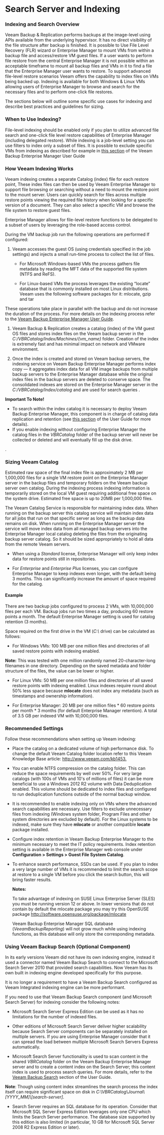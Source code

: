 # Search Server and Indexing

### Indexing and Search Overview

Veeam Backup & Replication performs backups at the image-level using
APIs available from the underlying hypervisor. It has no direct
visibility of the file structure after backup is finished. It
is possible to Use File Level Recovery (FLR) wizard or Enterprise Manager to mount VMs from
within a backup file and access/restore VM guest files.
If a user wants to perform file restore from the central Enterprise
Manager it is not possible within an acceptable timeframe to mount all
backup files and VMs in it to find a file that the Enterprise Manager
user wants to restore.
To support advanced file-level restore scenarios Veeam offers the
capability to index files on VMs being backed up. Indexing is available
for both Windows & Linux VMs allowing users of Enterprise Manager to browse and search for the necessary files and to perform one-click file restores.

The sections below will outline some specific use cases for indexing and describe best practices and
guidelines for sizing.


### When to Use Indexing?

File-level indexing should be enabled only if you plan to utilize
advanced file search and one-click file level restore capabilities of
Enterprise Manager (including delegated restore). While
indexing is a job-level setting you can use filters to index only a
subset of files. It is possible to exclude specific VMs from
indexing as described for example in [this
section](http://helpcenter.veeam.com/backup/em/index.html?em_indexing_options.html)
of the Veeam Backup Enterprise Manager User Guide



### How Veeam Indexing Works

Veeam indexing creates a separate Catalog (index) file for each restore point,
These index files can then be used by Veeam Enterprise Manager to support
file browsing or searching without a need to mount the restore point to
the mount server. Users can quickly search for files across
multiple restore points viewing the required file history when looking for
a specific version of a document. They can also select a specific VM and
browse the file system to restore guest files.

Enterprise Manager allows for file-level restore
functions to be delegated to a subset of users by leveraging the
role-based access control.

During the VM backup job run the following operations are performed If configured:

1.  Veeam accesses the guest OS (using credentials specified in the
    job settings) and injects a small run-time process to collect the
    list of files.

    -   For Microsoft Windows-based VMs the process gathers file
        metadata by reading the MFT data of the supported file system
        (NTFS and ReFS).

    -   For Linux-based VMs the process leverages the existing “locate”
        database that is commonly installed on most Linux distributions. Veeam uses the following software packages for it: mlocate, gzip and tar

These operations take place in parallel with the backup and do not
increase the duration of the process. For more details on the indexing
process refer to the [Veeam Backup Enterprise Manager User
Guide](http://helpcenter.veeam.com/backup/em/index.html?indexing_hiw.html).

1.  Veeam Backup & Replication creates a catalog (index) of the VM guest
    OS files and stores index files on the Veeam backup server in the
    *C:/VBRCatalog/Index/Machines/{vm\_name}* folder. Creation of the index
    is extremely fast and has minimal impact on network and
    VMware environment.

2.  Once the index is created and stored on Veeam backup servers, the
    indexing service on Veeam Backup Enterprise Manager performs index
    copy — it aggregates index data for all VM image backups from
    multiple backup servers to the Enterprise Manager database while the original index files in the backup servers are deleted to conserve space.
    The consolidated indexes are stored on the Enterprise Manager server in the *C:/VBRCatalog/Index/catalog* and are used for search queries .


**Important To Note!**
- To search within the index catalog it is necessary to
deploy Veeam Backup Enterprise Manager, this component is in charge
of catalog data replication and retention (see [this
section](http://helpcenter.veeam.com/backup/em/index.html?veeam_backup_catalog.html) of the User Guide for more details).
- If you enable indexing without configuring Enterprise Manager the catalog files in the *VBRCatalog* folder of the backup server will never be collected or deleted and will eventually fill up the disk drive.



.

### Sizing Veeam Catalog

Estimated raw space of the final index file is approximately 2 MB per
1,000,000 files for a single VM restore point on the Enterprise Manager
server in the backup files and temporary folders on the Veeam backup
server own catalog. During the indexing process indexing information is
temporarily stored on the local VM guest requiring additional free
space on the system drive. Estimated free space is up to 20MB per
1,000,000 files.

The Veeam Catalog Service is responsible for maintaining index data.
When running on the backup server this catalog service will
maintain index data for all jobs that run on that specific server as
long as the backup data remains on disk. When running on the Enterprise
Manager server the service will move index data from all managed
backup servers into the Enterprise Manager local catalog deleting the files from the originating backup server catalog. So it should be sized
appropriately to hold all data from the remote Veeam servers.

-   When using a *Standard* license, Enterprise Manager will only keep
    index data for restore points still in repositories.

-   For *Enterprise* and *Enterprise Plus* licenses, you can configure
    Enterprise Manager to keep indexes even longer, with the default
    being 3 months. This can significantly increase the amount of space
    required for the catalog.

#### Example

There are two backup jobs configured to process 2 VMs, with 10,000,000
files per each VM. Backup jobs run two times a day, producing 60 restore
points a month. The default Enterprise Manager setting is used for
catalog retention (3 months).

Space required on the first drive in the VM (*С:\\* drive) can be
calculated as follows:

-   For Windows VMs: 100 MB per one million files and directories of all
    saved restore points with indexing enabled.

**Note:** This was tested with one million randomly named
20-character-long filenames in one directory. Depending on the saved
metadata and folder structure of the files, the value can be lower or
higher.

-   For Linux VMs: 50 MB per one million files and directories of all
    saved restore points with indexing enabled. Linux indexes require
    round about 50% less space because **mlocate** does not index any
    metadata (such as timestamps and ownership information).

-   For Enterprise Manager: 20 MB per one million files \* 60 restore
    points per month \* 3 months (for default Enterprise
    Manager retention). A total of 3.5 GB per indexed VM with
    10,000,000 files.

### Recommended Settings

Follow these recommendations when setting up Veeam indexing:

-   Place the catalog on a dedicated volume of high performance disk. To
    change the default Veeam Catalog folder location refer to this
    Veeam Knowledge Base article: <http://www.veeam.com/kb1453.>

-   You can enable NTFS compression on the catalog folder. This can reduce the space requirements by well
    over 50%. For very large catalogs (with 100s of VMs and
    10's of millions of files) it can be more beneficial to use a
    Windows 2012 R2 volume with Data Deduplication enabled. This volume
    should be dedicated to index files and configured to run
    deduplication functions outside of the normal backup window.

-   It is recommended to enable indexing only on VMs where the advanced
    search capabilities are necessary. Use filters to exclude
    unnecessary files from indexing (Windows system folder, Program
    Files and other system directories are excluded by default). For the
    Linux systems to be indexed, make sure they have **mlocate** or
    another compatible **locate** package installed.

-   Configure index retention in Veeam Backup Enterprise Manager to the
    minimum necessary to meet the IT policy requirements. Index
    retention setting is available in the Enterprise Manager web console
    under **Configuration &gt; Settings &gt; Guest File System
    Catalog**.



-   To enhance search performance, SSDs can be used. If you plan to
    index a very large number of VMs it is recommended to limit the
    search scope at restore to a single VM before you click the search
    button, this will bring faster results.

    **Notes:**

    To take advantage of indexing on SUSE Linux Enterprise Server (SLES) you must be running version 12 or above. In lower versions that do not contain by default the mlocate package you may try this OpenSUSE package
    http://software.opensuse.org/package/mlocate

    Veeam Backup Enterprise Manager SQL database
    (*VeeamBackupReporting*) will not grow much while using indexing
    functions, as this database will only store the corresponding metadata.


### Using Veeam Backup Search (Optional Component)

In its early versions Veeam did not have its own indexing engine,
instead it used a connector named Veeam Backup Search to connect to the
Microsoft Search Server 2010 that provided search capabilities. Now Veeam has its own built in indexing engine developed specifically for this purpose.

 It is no longer a requirement to have a Veeam Backup Search configured as Veeam Integrated indexing engine can be more performant.

If you need to use that Veeam Backup Search component (and Microsoft Search Server) for indexing consider the following notes:

-   Microsoft Search Server Express Edition can be used as it has no
    limitations for the number of indexed files.

-   Other editions of Microsoft Search Server deliver higher
    scalability because Search Server components can be separately
    installed on multiple servers. If you are using Enterprise Manager  consider that it can spread the load between multiple Microsoft Search Servers Express automatically.

-   Microsoft Search Server functionality is used to scan content in the
    shared *VBRCatalog* folder on the Veeam Backup Enterprise Manager
    server and to create a content index on the Search Server; this
    content index is used to process search queries. For more details,
    refer to the [Veeam Backup
    Search](http://helpcenter.veeam.com/backup/80/em/index.html?installing_veeam_backup_search.html)
    section of the User Guide.

**Note**: Though using content index streamlines the search process the
index itself can require significant space on disk in
*C:\\VBRCatalog\\Journal\\\[YYYY\_MM\]\\\[search-server\]*.

-   Search Server requires an SQL database for its operation. Consider
    that Microsoft SQL Server Express Edition leverages only one CPU
    which limits the Search Server performance. The database
    size supported by this edition is also limited (in particular, 10 GB
    for Microsoft SQL Server 2008 R2 Express Edition or later).
